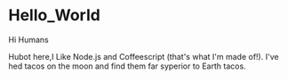# Hello_World


Hi Humans

Hubot here,I Like Node.js and Coffeescript (that's what I'm made of!).
I've hed tacos on the moon and find them far syperior to Earth tacos.
